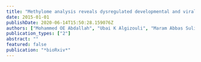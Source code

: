 ```yaml
---
title: "Methylome analysis reveals dysregulated developmental and viral pathways in breast cancer"
date: 2015-01-01
publishDate: 2020-06-14T15:50:28.159076Z
authors: ["Mohammed OE Abdallah", "Ubai K Algizouli", "Maram Abbas Suliman", "Rawya Abdulaziz Abdulrahman", "Mahmoud Koko", "Ghimja Fessahaye", "Jamal Haleem Shakir", "Ahmed H Fahal", "Ahmed M Elhassan", "Muntaser E Ibrahim E Ibrahim", " others"]
publication_types: ["2"]
abstract: ""
featured: false
publication: "*bioRxiv*"
---
```


